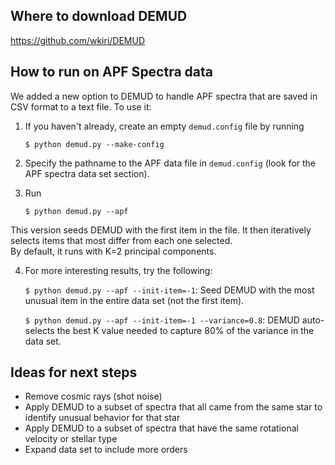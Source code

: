 Where to download DEMUD
-----------------------

https://github.com/wkiri/DEMUD

How to run on APF Spectra data
------------------------------

We added a new option to DEMUD to handle APF spectra that are saved in 
CSV format to a text file.  To use it:

1. If you haven't already, create an empty `demud.config` file by running

   `$ python demud.py --make-config`

2. Specify the pathname to the APF data file in `demud.config` (look for the
APF spectra data set section). 

3. Run

   `$ python demud.py --apf`

This version seeds DEMUD with the first item in the file.  It then
iteratively selects items that most differ from each one selected.  
By default, it runs with K=2 principal components.

4. For more interesting results, try the following:

   `$ python demud.py --apf --init-item=-1`: Seed DEMUD with the most
   unusual item in the entire data set (not the first item).

   `$ python demud.py --apf --init-item=-1 --variance=0.8`: DEMUD auto-selects
   the best K value needed to capture 80% of the variance in the data set.

Ideas for next steps
--------------------

* Remove cosmic rays (shot noise)
* Apply DEMUD to a subset of spectra that all came from the same star
  to identify unusual behavior for that star
* Apply DEMUD to a subset of spectra that have the same rotational velocity 
  or stellar type
* Expand data set to include more orders
